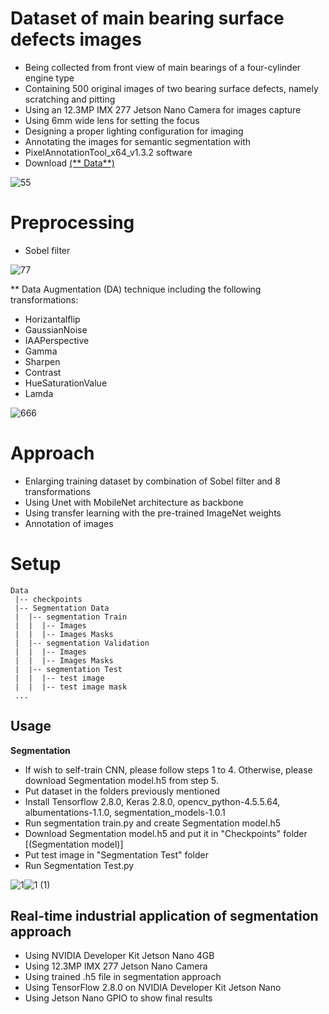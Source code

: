 # Dataset of main bearing surface defects images 

- Being collected from front view of main bearings of a four-cylinder engine type
- Containing 500 original images of two bearing surface defects, namely scratching and pitting
- Using an 12.3MP IMX 277 Jetson Nano Camera for images capture
- Using 6mm wide lens for setting the focus
- Designing a proper lighting configuration for imaging
- Annotating the images for semantic segmentation with 
- PixelAnnotationTool_x64_v1.3.2 software
- Download [(** Data**)](https://drive.google.com/file/d/1x1fWg54HHkBc4zABBs3n2Szl6izrwr3n/view?usp=sharing)

![55](https://user-images.githubusercontent.com/85845544/219785160-e8cd9531-7489-4be4-a9f7-57b396ed61de.jpg)


# Preprocessing

-	Sobel filter

![77](https://user-images.githubusercontent.com/85845544/219801164-554c61c1-3a25-4c67-b41d-a6b850f5ba43.jpg)

** Data Augmentation (DA) technique including the following transformations:
- Horizantalflip
-	GaussianNoise
-	IAAPerspective
-	Gamma
-	Sharpen
-	Contrast
-	HueSaturationValue
-	Lamda

![666](https://user-images.githubusercontent.com/85845544/219784654-376ca2c5-cc4f-4ef6-bb85-1fcfbd9cf1f3.jpg)

# Approach

-	Enlarging training dataset by combination of Sobel filter and 8 transformations
-	Using Unet with MobileNet architecture as backbone
-	Using transfer learning with the pre-trained ImageNet weights
-	Annotation of images

# Setup
```
Data
 |-- checkpoints
 |-- Segmentation Data
 |  |-- segmentation Train
 |  |  |-- Images
 |  |  |-- Images Masks
 |  |-- segmentation Validation
 |  |  |-- Images
 |  |  |-- Images Masks
 |  |-- segmentation Test
 |  |  |-- test image
 |  |  |-- test image mask
 ...
```
## Usage

**Segmentation**

-	If wish to self-train CNN, please follow steps 1 to 4. Otherwise, please download Segmentation model.h5 from step 5.
-	Put dataset in the folders previously mentioned
-	Install Tensorflow 2.8.0, Keras 2.8.0, opencv_python-4.5.5.64, albumentations-1.1.0, segmentation_models-1.0.1
-	Run segmentation train.py and create Segmentation model.h5
-	Download Segmentation model.h5 and put it in "Checkpoints" folder [(Segmentation model)]
-	Put test image in "Segmentation Test" folder
-	Run Segmentation Test.py

![1](https://user-images.githubusercontent.com/85845544/219785782-dda85e36-68a1-4050-8089-65145ed25f28.png)![1 (1)](https://user-images.githubusercontent.com/85845544/219786401-c1855245-c89a-4e3b-8eb8-b58ab63e8dcd.png)

## Real-time industrial application of segmentation approach

-	Using NVIDIA Developer Kit Jetson Nano 4GB
-	Using 12.3MP IMX 277 Jetson Nano Camera
-	Using trained .h5 file in segmentation approach
-	Using TensorFlow 2.8.0 on NVIDIA Developer Kit Jetson Nano
-	Using Jetson Nano GPIO to show final results
